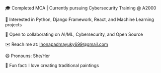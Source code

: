 🎓 Completed MCA | Currently pursuing Cybersecurity Training @ A2000

🌱 Interested in Python, Django Framework, React, and Machine Learning projects

🤝 Open to collaborating on AI/ML, Cybersecurity, and Open Source

✉️ Reach me at: lhonapadmayuky699@gmail.com

😄 Pronouns: She/Her

🎨 Fun fact: I love creating traditional paintings
